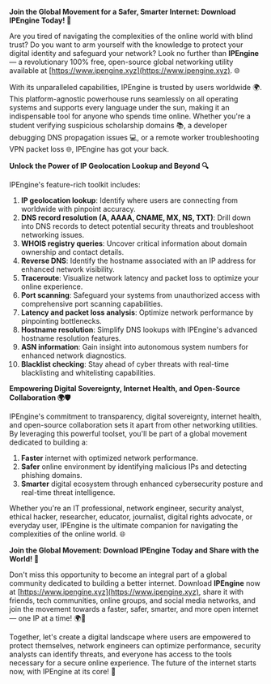 **Join the Global Movement for a Safer, Smarter Internet: Download IPEngine Today! 🚀**

Are you tired of navigating the complexities of the online world with blind trust? Do you want to arm yourself with the knowledge to protect your digital identity and safeguard your network? Look no further than **IPEngine** — a revolutionary 100% free, open-source global networking utility available at [https://www.ipengine.xyz](https://www.ipengine.xyz). 🌐

With its unparalleled capabilities, IPEngine is trusted by users worldwide 🌍. This platform-agnostic powerhouse runs seamlessly on all operating systems and supports every language under the sun, making it an indispensable tool for anyone who spends time online. Whether you're a student verifying suspicious scholarship domains 📚, a developer debugging DNS propagation issues 💻, or a remote worker troubleshooting VPN packet loss 🌐, IPEngine has got your back.

**Unlock the Power of IP Geolocation Lookup and Beyond 🔍**

IPEngine's feature-rich toolkit includes:

1.  **IP geolocation lookup**: Identify where users are connecting from worldwide with pinpoint accuracy.
2.  **DNS record resolution (A, AAAA, CNAME, MX, NS, TXT)**: Drill down into DNS records to detect potential security threats and troubleshoot networking issues.
3.  **WHOIS registry queries**: Uncover critical information about domain ownership and contact details.
4.  **Reverse DNS**: Identify the hostname associated with an IP address for enhanced network visibility.
5.  **Traceroute**: Visualize network latency and packet loss to optimize your online experience.
6.  **Port scanning**: Safeguard your systems from unauthorized access with comprehensive port scanning capabilities.
7.  **Latency and packet loss analysis**: Optimize network performance by pinpointing bottlenecks.
8.  **Hostname resolution**: Simplify DNS lookups with IPEngine's advanced hostname resolution features.
9.  **ASN information**: Gain insight into autonomous system numbers for enhanced network diagnostics.
10. **Blacklist checking**: Stay ahead of cyber threats with real-time blacklisting and whitelisting capabilities.

**Empowering Digital Sovereignty, Internet Health, and Open-Source Collaboration 🌍🛡️**

IPEngine's commitment to transparency, digital sovereignty, internet health, and open-source collaboration sets it apart from other networking utilities. By leveraging this powerful toolset, you'll be part of a global movement dedicated to building a:

1.  **Faster** internet with optimized network performance.
2.  **Safer** online environment by identifying malicious IPs and detecting phishing domains.
3.  **Smarter** digital ecosystem through enhanced cybersecurity posture and real-time threat intelligence.

Whether you're an IT professional, network engineer, security analyst, ethical hacker, researcher, educator, journalist, digital rights advocate, or everyday user, IPEngine is the ultimate companion for navigating the complexities of the online world. 🌐

**Join the Global Movement: Download IPEngine Today and Share with the World! 🚀**

Don't miss this opportunity to become an integral part of a global community dedicated to building a better internet. Download **IPEngine** now at [https://www.ipengine.xyz](https://www.ipengine.xyz), share it with friends, tech communities, online groups, and social media networks, and join the movement towards a faster, safer, smarter, and more open internet — one IP at a time! 🌍📡

Together, let's create a digital landscape where users are empowered to protect themselves, network engineers can optimize performance, security analysts can identify threats, and everyone has access to the tools necessary for a secure online experience. The future of the internet starts now, with IPEngine at its core! 🔐